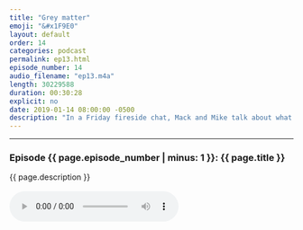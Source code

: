 ```yaml
---
title: "Grey matter"
emoji: "&#x1F9E0"
layout: default
order: 14
categories: podcast
permalink: ep13.html
episode_number: 14
audio_filename: "ep13.m4a"
length: 30229588
duration: 00:30:28
explicit: no
date: 2019-01-14 08:00:00 -0500
description: "In a Friday fireside chat, Mack and Mike talk about what it means to be \"productive\" all of the time."
---
```


<hr />
<p>
<h3>Episode {{ page.episode_number | minus: 1 }}: {{ page.title }}</h3>
{{ page.description }}
<br />
<br />
<audio controls="">
<source src="{{ site.podcast_audio_prefix | append: page.audio_filename }}" type="audio/x-m4a" />
Your browser does not support the audio element.
</audio>
</p>
